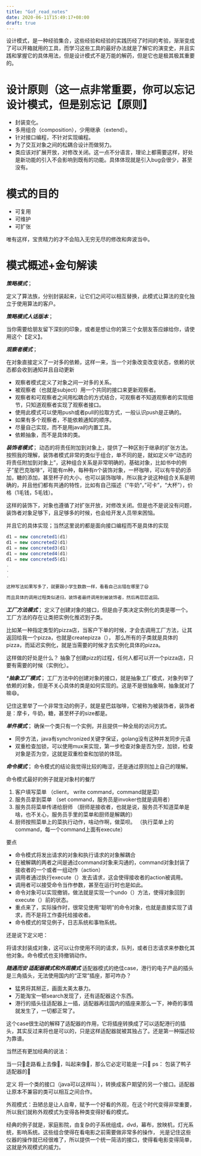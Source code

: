 ```yaml
---
title: "Gof_read_notes"
date: 2020-06-11T15:49:17+08:00
draft: true
---
```


设计模式，是一种经验集合，这些经验和经验的实践历经了时间的考验，渐渐变成了可以开箱就用的工具，而学习这些工具的最好办法就是了解它的演变史，并且实践和掌握它的具体用法，但是设计模式不是万能的解药，但是它也是极其极其重要的。



# 设计原则（这一点非常重要，你可以忘记设计模式，但是别忘记【原则】
* 封装变化。
* 多用组合（composition），少用继承（extend）。
* 针对接口编程，不针对实现编程。
* 为了交互对象之间的松耦合设计而做努力。
* 类应该对扩展开放，对修改关闭。这一点不分语言，理论上都需要这样，好处是新功能的引入不会影响到既有的功能。具体体现就是引入bug会很少，甚至没有。

# 模式的目的

* 可复用
* 可维护
* 可扩张

唯有这样，宝贵精力的才不会陷入无穷无尽的修改和奔波当中。


# 模式概述+金句解读

_**策略模式**_；

定义了算法族，分别封装起来，让它们之间可以相互替换，此模式让算法的变化独立于使用算法的客户。

_**策略模式人话版本**_；

 当你需要给朋友留下深刻的印象，或者是想让你的第三个女朋友答应嫁给你，请使用这个【定义】。


_***观察者模式***_；

在对象直接定义了一对多的依赖，这样一来，当一个对象改变改变状态，依赖的状态都会收到通知并且自动更新

* 观察者模式定义了对象之间一对多的关系。
* 被观察者（也就是subject）用一个共同的接口来更新观察者。
* 观察者和可观察者之间用松耦合的方式结合，可观察者不知道观察者的实现细节，只知道观察者实现了观察者接口。
* 使用此模式可以使用push或者pull的拉取方式，一般认识push是正确的。
* 如果有多个观察者，不能依赖通知的顺序。
* 尽量自己实现，而不是用java的内置工具。
* 依赖抽象，而不是具体的类。
  
_***装饰者模式***_；
 动态的将责任附加到对象上，提供了一种区别于继承的扩张方法。
按照我的理解，装饰者模式非常的类似于组合，单不同的是，就如定义中“动态的将责任附加到对象上”，这种组合关系是非常明确的，基础对象，比如书中的例子”星巴克咖啡“，可能有m种，每种有n个装饰对象，一杯咖啡，可以有牛奶的添加，糖的添加，甚至杯子的大小，也可以装饰咖啡，所以我才说这种组合关系是明确的，并且他们都有共通的特性，比如有自己描述（”牛奶“，”可卡”，“大杯”），价格（1毛钱，5毛钱）。

这样的装饰下，对象也遵循了对扩张开放，对修改关闭。但是也不是说没有问题，装饰者对象足够下，且足够多的时候，也会给开发人员带来困恼。

并且它的具体实现；当然这里说的都是面向接口编程而不是具体的实现
```java
d1 = new concreted1(d1)
d1 = new concreted2(d1)
d1 = new concreted3(d1)
d1 = new concreted4(d1)
d1 = new concreted5(d1)
.
.
.

这种写法如果写多了，就要跟小学生数数一样，看看自己出错在哪里了😄

而且具体的调用过程类似递归，装饰者最终调用到被装饰者，然后再层层返回。
```


_***工厂方法模式***_；
定义了创建对象的接口，但是由子类决定实例化的类是哪一个。工厂方法的存在让类把实例化推迟到子类。

比如某一种指定类型的pizza店，当客户下单的时候，才会去调用工厂方法，让其返回给我一个pizza，也就是createpizza（），
那么所有的子类就是具体的pizza，而延迟实例化，就是当需要的时候才去实例化具体的pizza。

这样做的好处是什么？ 抽象了创建pizz的过程，任何人都可以开一个pizza店，只要有需要的时候（实例化）。

_****抽象工厂模式***_；
工厂方法中的创建对象的接口，就是抽象工厂模式，对象列举了依赖的对象，但是不关心具体的类是如何实现的。这是不是很抽象啊，抽象就对了嘛😄。

记住这里举了一个非常生动的例子，就是星巴兹咖啡，它被称为被装饰者，装饰者是：摩卡，牛奶，糖，甚至杯子的size都是。



_***单件模式***_；
确保一个类只有一个实例，并且提供一种全局的访问方式。

* 同步方法，java有synchronized关键字保证，golang没有这种并发同步元语
* 双重检查加锁，可以使用mux来实现，第一步检查对象是否为空，加锁，检查对象是否为空，这就是双重检查和加锁的体现。

_***命令模式***_；
命令模式的结论我觉得比较的晦涩，还是通过原则加上自己的理解。

命令模式最好的例子就是对象村的餐厅

1. 客户填写菜单 （client， write command，command就是菜）
2. 服务员拿到菜单 （set command，服务员是invoker也就是调用者）
3. 服务员将菜单传递给厨师 （厨师是接收者，也就是说，服务员不知道菜单是啥，也不关心，服务员手里的菜单和厨师是解耦的）
4. 厨师按照菜单上的菜执行动作，啥动作啊，做菜呗。 （执行菜单上的command，每一个command上面有execute）



要点
* 命令模式将发出请求的对象和执行请求的对象解耦合
* 在被解耦的两者之间是通过command对象来沟通的，command对象封装了接收者的一个或者一组动作（action）
* 调用者通过执行execute（）发去请求，这会使得接收者的action被调用。
* 调用者可以接受命令当作参数，甚至在运行时也是如此。
* 命令对象可以实现撤销，做法就是实现一个undo（）方法，使得对象回到execute（）前的状态。
* 重点来了，实际操作时，很常见使用“聪明”的命令对象，也就是直接实现了请求，而不是将工作委托给接收者。
* 命令模式的常见例子，日志系统和事物系统。

还是说下定义吧：

将请求封装成对象，这可以让你使用不同的请求，队列，或者日志请求来参数化其他对象。命令模式也支持撤销动作。


_***随遇而安 适配器模式和外观模式***_
适配器模式的绝佳case，港行的电子产品的插头是三角插头，无法使用国内的“正常”插座，那可咋办？

* 猛男将其掰正，画面太美太暴力。
* 万能淘宝一顿search发现了，还有适配器这个东西。
* 港行的插头往适配器上一插，适配器再往国内的插座来那么一下，神奇的事情就发生了，一切都正常了。

这个case很生动的解释了适配器的作用，它将插座转换成了可以适配港行的插头，其实反过来将也是可以的，只是这样适配器就被其独占了。还是第一种描述较为靠谱。

当然还有更加经典的说法：

当一只🐔走路看上去像🦆，叫起来像🦆，那么它必定可能是一只🦆 ps： 包装了鸭子适配器的🐔

定义
将一个类的接口（java可以这样叫 ），转换成客户期望的另一个接口。适配器让原本不兼容的类可以相互之间合作。


外观模式：丑陋总是让人自卑，赋予一个好看的外观，在这个时代变得非常重要，所以我们就称外观模式为变得各种类变得好看的模式。

经典的例子就是，家庭影院，由复杂的子系统组成，dvd，幕布，放映机，灯光系统，影响系统。这些组合使得在看电影之前需要做非常多的操作，
光是记住这些仪器的操作就已经很难了，所以提供一个统一简洁的接口，使得看电影变得简单，这就是外观模式的威力。